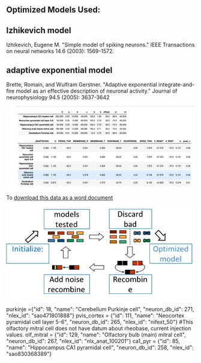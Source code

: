 
 
## Optimized Models Used:

## Izhikevich model
Izhikevich, Eugene M. "Simple model of spiking neurons." IEEE Transactions on neural networks 14.6 (2003): 1569-1572.

## adaptive exponential model
Brette, Romain, and Wulfram Gerstner. "Adaptive exponential integrate-and-fire model as an effective description of neuronal activity." Journal of neurophysiology 94.5 (2005): 3637-3642

![opt_model_info.png](../Images/opt_model_info.png)


To [download this data as a word document](https://github.com/russelljjarvis/CNS2020/raw/gh-pages/Images/Models_info.docx
)

![genetic algorithm process](../Images/how_genetic_alg_work.png)


purkinje ={"id": 18, "name": "Cerebellum Purkinje cell", "neuron_db_id": 271, "nlex_id": "sao471801888"}
pvis_cortex = {"id": 111, "name": "Neocortex pyramidal cell layer 5-6", "neuron_db_id": 265, "nlex_id": "nifext_50"}
#This olfactory mitral cell does not have datum about rheobase, current injection values.
olf_mitral = {"id": 129, "name": "Olfactory bulb (main) mitral cell", "neuron_db_id": 267, "nlex_id": "nlx_anat_100201"}
ca1_pyr = {"id": 85, "name": "Hippocampus CA1 pyramidal cell", "neuron_db_id": 258, "nlex_id": "sao830368389"}




 
